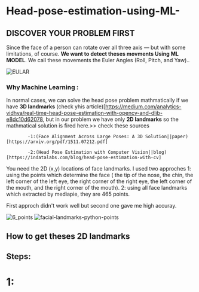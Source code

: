 # Head-pose-estimation-using-ML-

## **DISCOVER YOUR PROBLEM FIRST**

Since the face of a person can rotate over all three axis — but with some limitations, of course.  **We want to detect theses movments Using ML MODEL**. We call these movements the Euler Angles (Roll, Pitch, and Yaw)..

![EULAR](https://user-images.githubusercontent.com/84232181/221378945-98cf5323-cb2c-42ea-9c60-e93c6c2a3f7d.png)

### Why Machine Learning :

In normal cases, we can solve the head pose problem mathmatically if we have **3D landmarks** (check yhis article)[https://medium.com/analytics-vidhya/real-time-head-pose-estimation-with-opencv-and-dlib-e8dc10d62078, but in our problem we have only **2D landmarks** so the mathmatical solution is fired here.>> check these sources

            -1:(Face Alignment Across Large Poses: A 3D Solution||paper)[https://arxiv.org/pdf/1511.07212.pdf] 
            
            -2:(Head Pose Estimation with Computer Vision||blog)[https://indatalabs.com/blog/head-pose-estimation-with-cv]
You need the 2D (x,y) locations of face landmarks. I used two approches 
1: using the points which determine the face ( the tip of the nose, the chin, the left corner of the left eye, the right corner of the right eye, the left corner of the mouth, and the right corner of the mouth).
2: using all face landmarks which extracted by mediapie, they are 465 points.

First approch didn't work well but second one gave me high accuray.

![6_points](https://user-images.githubusercontent.com/84232181/221610477-68369696-01f4-49d4-b30b-7f33778fb060.png) ![facial-landmarks-python-points](https://user-images.githubusercontent.com/84232181/221379667-1e208b4b-8cf5-4bd9-80e4-de02d9d1c56f.jpg)   

            
##  How to get theses 2D landmarks 


## Steps:

# 1:



